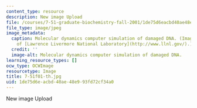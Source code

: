 ```yaml
---
content_type: resource
description: New image Upload
file: /courses/7-51-graduate-biochemistry-fall-2001/1de75d6eacbd40ae48e993fd72cf34a0_7-51f01-th.jpg
file_type: image/jpeg
image_metadata:
  caption: Molecular dynamics computer simulation of damaged DNA. (Image courtesy
    of [Lawrence Livermore National Laboratory](http://www.llnl.gov/).)
  credit: ''
  image-alt: Molecular dynamics computer simulation of damaged DNA.
learning_resource_types: []
ocw_type: OCWImage
resourcetype: Image
title: 7-51f01-th.jpg
uid: 1de75d6e-acbd-40ae-48e9-93fd72cf34a0
---
```

New image Upload

